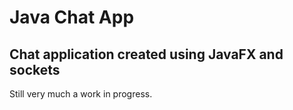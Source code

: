 # Java Chat App
## Chat application created using JavaFX and sockets
Still very much a work in progress. 